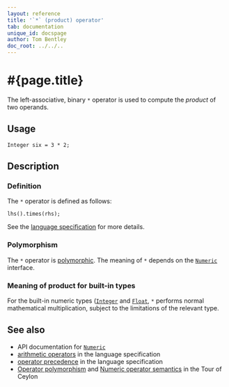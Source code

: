 ```yaml
---
layout: reference
title: '`*` (product) operator'
tab: documentation
unique_id: docspage
author: Tom Bentley
doc_root: ../../..
---
```


# #{page.title}

The left-associative, binary `*` operator is used to compute the *product* of 
two operands.

## Usage 

    Integer six = 3 * 2;

## Description

### Definition

The `*` operator is defined as follows:

<!-- check:none -->
    lhs().times(rhs);

See the [language specification](#{site.urls.spec_current}#arithmetic) for more details.

### Polymorphism

The `*` operator is [polymorphic](#{page.doc_root}/reference/operator/operator-polymorphism). 
The meaning of `*` depends on the 
[`Numeric`](#{site.urls.apidoc_current}/Numeric.type.html) interface.

### Meaning of product for built-in types

For the built-in numeric types ([`Integer`](#{site.urls.apidoc_current}/Integer.type.html) and 
[`Float`](#{site.urls.apidoc_current}/Float.type.html),
`*` performs normal mathematical multiplication, subject to the limitations
of the relevant type.

## See also

* API documentation for [`Numeric`](#{site.urls.apidoc_current}/Numeric.type.html)
* [arithmetic operators](#{site.urls.spec_current}#arithmetic) in the 
  language specification
* [operator precedence](#{site.urls.spec_current}#operatorprecedence) in the 
  language specification
* [Operator polymorphism](#{page.doc_root}/tour/language-module/#operator_polymorphism) 
  and 
  [Numeric operator semantics](#{page.doc_root}/tour/language-module/#numeric_operator_semantics) 
  in the Tour of Ceylon
